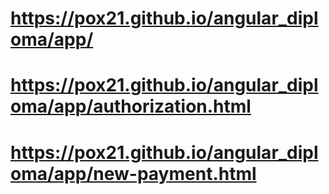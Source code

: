 # https://pox21.github.io/angular_diploma/app/
# https://pox21.github.io/angular_diploma/app/authorization.html
# https://pox21.github.io/angular_diploma/app/new-payment.html
